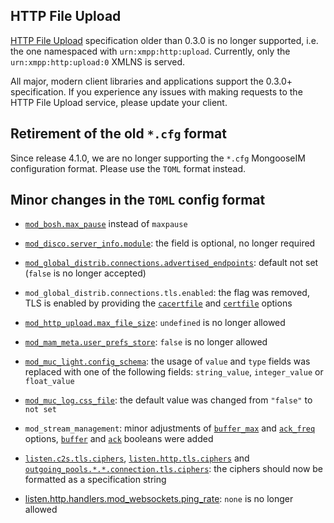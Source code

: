 ## HTTP File Upload

[HTTP File Upload](https://xmpp.org/extensions/xep-0363.html) specification older than 0.3.0 is no longer supported, i.e. the one namespaced with `urn:xmpp:http:upload`.
Currently, only the `urn:xmpp:http:upload:0` XMLNS is served.

All major, modern client libraries and applications support the 0.3.0+ specification.
If you experience any issues with making requests to the HTTP File Upload service, please update your client.

## Retirement of the old `*.cfg` format

Since release 4.1.0, we are no longer supporting the `*.cfg` MongooseIM configuration format. Please use the `TOML` format instead.

## Minor changes in the `TOML` config format

* [`mod_bosh.max_pause`](../../modules/mod_bosh/#modulesmod_boshmax_pause) instead of `maxpause`

* [`mod_disco.server_info.module`](../../modules/mod_disco/#modulesmod_discoserver_info): the field is optional, no longer required

* [`mod_global_distrib.connections.advertised_endpoints`](../../modules/mod_global_distrib/#modulesmod_global_distribconnectionsadvertised_endpoints): default not set (`false` is no longer accepted)

* `mod_global_distrib.connections.tls.enabled`: the flag was removed, TLS is enabled by providing the [`cacertfile`](../../modules/mod_global_distrib/#modulesmod_global_distribconnectionstlscacertfile) and [`certfile`](../../modules/mod_global_distrib/#modulesmod_global_distribconnectionstlscertfile) options

* [`mod_http_upload.max_file_size`](../../modules/mod_http_upload/#modulesmod_http_uploadmax_file_size): `undefined` is no longer allowed

* [`mod_mam_meta.user_prefs_store`](../../modules/mod_mam/#modulesmod_mam_metauser_prefs_store): `false` is no longer allowed

* [`mod_muc_light.config_schema`](../../modules/mod_muc_light/#modulesmod_muc_lightconfig_schema): the usage of `value` and `type` fields was replaced with one of the following fields: `string_value`, `integer_value` or `float_value`

* [`mod_muc_log.css_file`](../../modules/mod_muc_log/#modulesmod_muc_logcss_file): the default value was changed from `"false"` to `not set`

* `mod_stream_management`: minor adjustments of [`buffer_max`](../../modules/mod_stream_management/#modulesmod_stream_managementbuffer_max) and [`ack_freq`](../../modules/mod_stream_management/#modulesmod_stream_managementack_freq) options, [`buffer`](../../modules/mod_stream_management/#modulesmod_stream_managementbuffer) and [`ack`](../../modules/mod_stream_management/#modulesmod_stream_managementack) booleans were added

* [`listen.c2s.tls.ciphers`](../../advanced-configuration/listen/#listenc2stlsciphers), [`listen.http.tls.ciphers`](../../advanced-configuration/listen/#listenhttptlsciphers) and [`outgoing_pools.*.*.connection.tls.ciphers`](../../advanced-configuration/outgoing-connections/#outgoing_poolsconnectiontlsciphers): the ciphers should now be formatted as a specification string

* [listen.http.handlers.mod_websockets.ping_rate](../../advanced-configuration/listen/#listenhttphandlersmod_websocketsping_rate): `none` is no longer allowed
